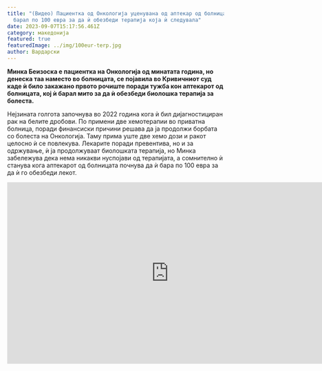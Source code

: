 ```yaml
---
title: "(Видео) Пациентка од Онкологија уценувана од аптекар од болницата: Ѝ
  барал по 100 евра за да ѝ обезбеди терапија која ѝ следувала"
date: 2023-09-07T15:17:56.461Z
category: македонија
featured: true
featuredImage: ../img/100eur-terp.jpg
author: Вардарски
---
```

<!--StartFragment-->

**Минка Беизоска е пациентка на Онкологија од минатата година, но денеска таа наместо во болницата, се појавила во Кривичниот суд каде ѝ било закажано првото рочиште поради тужба кон аптекарот од болницата, кој ѝ барал мито за да ѝ обезбеди биолошка терапија за болеста.**

Нејзината голгота започнува во 2022 година кога ѝ бил дијагностициран рак на белите дробови. По примени две хемотерапии во приватна болница, поради финансиски причини решава да ја продолжи борбата со болеста на Онкологија. Таму прима уште две хемо дози и ракот целосно ѝ се повлекува. Лекарите поради превентива, но и за одржување, ѝ ја продолжуваат биолошката терапија, но Минка забележува дека нема никакви нуспојави од терапијата, а сомнително ѝ станува кога аптекарот од болницата почнува да ѝ бара по 100 евра за да ѝ го обезбеди лекот.

<!--EndFragment--><iframe width="750" height="422" src="https://www.youtube.com/embed/CVV75LBt6mA" title="Пациентка од Онкологија седна аптекар на обвинителна клупа за корупција" frameborder="0" allow="accelerometer; autoplay; clipboard-write; encrypted-media; gyroscope; picture-in-picture; web-share" allowfullscreen></iframe>